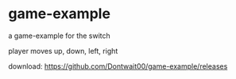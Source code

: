 # game-example
a game-example for the switch

player moves up, down, left, right

download: https://github.com/Dontwait00/game-example/releases
